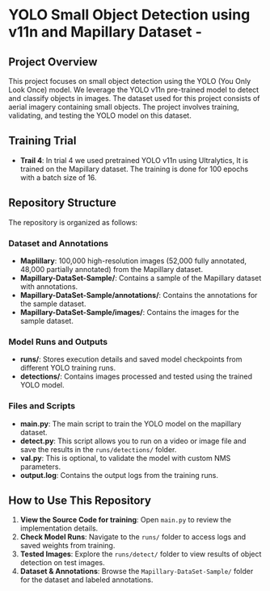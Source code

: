 # YOLO Small Object Detection using v11n and Mapillary Dataset - 

## Project Overview  
This project focuses on small object detection using the YOLO (You Only Look Once) model. We leverage the YOLO v11n pre-trained model to detect and classify objects in images. The dataset used for this project consists of aerial imagery containing small objects. The project involves training, validating, and testing the YOLO model on this dataset.  

## Training Trial 
- **Trail 4**: In trial 4 we used pretrained YOLO v11n using Ultralytics, It is trained on the Mapillary dataset. The training is done for 100 epochs with a batch size of 16.

## Repository Structure  
The repository is organized as follows:  

### Dataset and Annotations  
- **Maplillary**: 100,000 high-resolution images (52,000 fully annotated, 48,000 partially annotated) from the Mapillary dataset.
- **Mapillary-DataSet-Sample/**: Contains a sample of the Mapillary dataset with annotations.
- **Mapillary-DataSet-Sample/annotations/**: Contains the annotations for the sample dataset.
- **Mapillary-DataSet-Sample/images/**: Contains the images for the sample dataset.

### Model Runs and Outputs  
- **runs/**: Stores execution details and saved model checkpoints from different YOLO training runs.  
- **detections/**: Contains images processed and tested using the trained YOLO model.  

### Files and Scripts  
- **main.py**: The main script to train the YOLO model on the mapillary dataset. 
- **detect.py**: This script allows you to run on a video or image file and save the results in the `runs/detections/` folder.
- **val.py**: This is optional, to validate the model with custom NMS parameters.
- **output.log**: Contains the output logs from the training runs.

## How to Use This Repository  
1. **View the Source Code for training**: Open `main.py`  to review the implementation details.  
2. **Check Model Runs**: Navigate to the `runs/` folder to access logs and saved weights from training.  
3. **Tested Images**: Explore the `runs/detect/` folder to view results of object detection on test images.  
4. **Dataset & Annotations**: Browse the `Mapillary-DataSet-Sample/` folder for the dataset and labeled annotations.  
